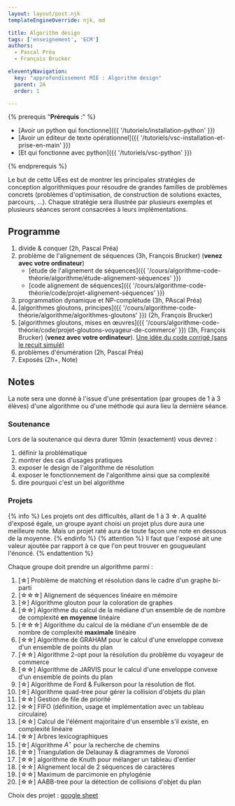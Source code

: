 ```yaml
---
layout: layout/post.njk
templateEngineOverride: njk, md

title: Algorithm design
tags: ['enseignement', 'ECM']
authors: 
  - Pascal Préa
  - François Brucker

eleventyNavigation:
  key: "approfondissement MIE : Algorithm design"
  parent: 2A
  order: 1

---
```

{% prerequis "**Prérequis** :" %}

* [Avoir un python qui fonctionne]({{ '/tutoriels/installation-python'  }})
* [Avoir un éditeur de texte opérationnel]({{ '/tutoriels/vsc-installation-et-prise-en-main'  }})
* [Et qui fonctionne avec python]({{ '/tutoriels/vsc-python'  }})

{% endprerequis %}

<!-- début résumé -->

Le but de cette UEes est de montrer les principales stratégies de conception algorithmiques pour résoudre de grandes familles de problèmes concrets (problèmes d'optimisation, de construction de solutions exactes, parcours, …). Chaque stratégie sera illustrée par plusieurs exemples et plusieurs séances seront consacrées à leurs implémentations.

<!-- fin résumé -->

## Programme

1. divide & conquer (2h, Pascal Préa)
2. problème de l'alignement de séquences (3h, François Brucker) (**venez avec votre ordinateur**)
   * [étude de l'alignement de séquences]({{ '/cours/algorithme-code-théorie/algorithme/étude-alignement-séquences'  }})
   * [code alignement de séquences]({{ '/cours/algorithme-code-théorie/code/projet-alignement-séquences'  }})
3. programmation dynamique et NP-complétude (3h, PAscal Préa)
4. [algorithmes gloutons, principes]({{ '/cours/algorithme-code-théorie/algorithme/algorithmes-gloutons'  }}) (2h, François Brucker)
5. [algorithmes gloutons, mises en œuvres]({{ '/cours/algorithme-code-théorie/code/projet-gloutons-voyageur-de-commerce'  }}) (3h, François Brucker) (**venez avec votre ordinateur**). [Une idée du code corrigé (sans le recuit simulé)](https://github.com/FrancoisBrucker/cours_informatique/tree/main/docs/src/cours/algorithme-code-th%C3%A9orie/code/projet-gloutons-voyageur-de-commerce/projet)
6. problèmes d'énumération (2h, Pascal Préa)
7. Exposés (2h+, Note)

## Notes

La note sera une donné à l'issue d'une présentation (par groupes de 1 à 3 élèves) d'une algorithme ou d'une méthode qui aura lieu la dernière séance.

### Soutenance

Lors de la soutenance qui devra durer 10min (exactement) vous devrez :

1. définir la problématique
2. montrer des cas d'usages pratiques
3. exposer le design de l'algorithme de résolution
4. exposer le fonctionnement de l'algorithme ainsi que sa complexité
5. dire pourquoi c'est un bel algorithme

### Projets

{% info %}
Les projets ont des difficultés, allant de 1 à 3 ☆. A qualité d'exposé égale, un groupe ayant choisi un  projet plus dure aura une meilleure note. Mais un projet raté aura de toute façon une note en dessous de la moyenne.
{% endinfo %}
{% attention %}
Il faut que l'exposé ait une valeur ajoutée par rapport à ce que l'on peut trouver en gougueulant l'énoncé.
{% endattention %}

Chaque groupe doit prendre un algorithme parmi :

1. [☆] Problème de matching et résolution dans le cadre d'un graphe bi-parti
2. [☆☆☆] Alignement de séquences linéaire en mémoire
3. [☆] Algorithme glouton pour la coloration de graphes
4. [☆☆] Algorithme du calcul de la médiane d'un ensemble de de nombre de complexité **en moyenne** linéaire
5. [☆☆☆] Algorithme du calcul de la médiane d'un ensemble de de nombre de complexité **maximale** linéaire
6. [☆☆] Algorithme de GRAHAM pour le calcul d'une enveloppe convexe d'un ensemble de points du plan
7. [☆☆] Algorithme 2-opt pour la résolution du problème du voyageur de commerce
8. [☆☆] Algorithme de JARVIS pour le calcul d'une enveloppe convexe d'un ensemble de points du plan
9. [☆] Algorithme de Ford & Fulkerson pour la résolution de flot.
10. [☆] Algorithme quad-tree pour gérer la collision d'objets du plan
11. [☆☆] Gestion de file de priorité
12. [☆☆] FIFO (définition, usage et implémentation avec un tableau circulaire)
13. [☆☆] Calcul de l'élément majoritaire d'un ensemble s'il existe, en complexité linéaire
14. [☆☆] Arbres lexicographiques
15. [☆] Algorithme $A^\star$ pour la recherche de chemins
16. [☆☆] Triangulation de Delaunay & diagrammes de Voronoï
17. [☆☆] algorithme de Knuth pour mélanger un tableau d'entier
18. [☆☆] Alignement local de 2 séquences de caractères
19. [☆☆] Maximum de parcimonie en phylogénie
20. [☆☆] AABB-tree pour la détection de collisions d'objet du plan

Choix des projet : [google sheet](https://docs.google.com/spreadsheets/d/1Ur5QfYY4XxE3v3X6nZlfCYmhYw-9xuE9Em2qIgiXh9o/edit#gid=0)

